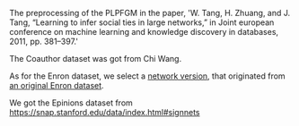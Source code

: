 The preprocessing of the PLPFGM in the paper, 'W. Tang, H. Zhuang, and J. Tang, “Learning to infer social ties in large networks,” in Joint european conference on machine learning and knowledge discovery in databases, 2011, pp. 381–397.'

The Coauthor dataset was got from Chi Wang.

As for the Enron dataset, we select a [network version](https://github.com/mizvol/enron-email-network-analysis), that originated from [an original Enron dataset](https://www.cs.cmu.edu/~enron/). 

We got the Epinions dataset from https://snap.stanford.edu/data/index.html#signnets


